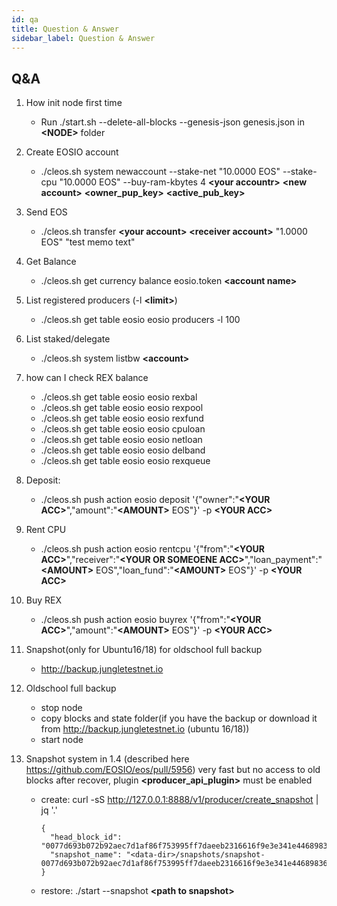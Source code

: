 ```yaml
---
id: qa
title: Question & Answer
sidebar_label: Question & Answer
---
```


## Q&A


1. How init node first time 
	- Run ./start.sh --delete-all-blocks --genesis-json genesis.json in **\<NODE\>** folder

2. Create EOSIO account
	- ./cleos.sh system newaccount --stake-net "10.0000 EOS" --stake-cpu "10.0000 EOS" --buy-ram-kbytes 4 **\<your accountr\>** **\<new account\>** **\<owner_pup_key\>** **\<active_pub_key\>**

3. Send EOS
	- ./cleos.sh transfer **\<your account\>**  **\<receiver account\>** "1.0000 EOS" "test memo text"

4. Get Balance
	- ./cleos.sh get currency balance eosio.token **\<account name\>**

5. List registered producers (-l **\<limit\>**)
	- ./cleos.sh get table eosio eosio producers -l 100

6. List staked/delegate
	- ./cleos.sh system listbw **\<account\>**

7. how can I check  REX balance
	- ./cleos.sh get table eosio eosio rexbal
	- ./cleos.sh get table eosio eosio rexpool
	- ./cleos.sh get table eosio eosio rexfund
	- ./cleos.sh get table eosio eosio cpuloan
	- ./cleos.sh get table eosio eosio netloan
	- ./cleos.sh get table eosio eosio delband
	- ./cleos.sh get table eosio eosio rexqueue

8. Deposit:
	- ./cleos.sh push action eosio deposit '{"owner":"**\<YOUR ACC\>**","amount":"**\<AMOUNT\>** EOS"}' -p **\<YOUR ACC\>**

9. Rent CPU
	- ./cleos.sh push action eosio rentcpu '{"from":"**\<YOUR ACC\>**","receiver":"**\<YOUR OR SOMEOENE ACC\>**","loan_payment":"**\<AMOUNT\>** EOS","loan_fund":"**\<AMOUNT\>** EOS"}' -p **\<YOUR ACC\>**

10. Buy REX
	- ./cleos.sh push action eosio buyrex '{"from":"**\<YOUR ACC\>**","amount":"**\<AMOUNT\>** EOS"}' -p **\<YOUR ACC\>**

11. Snapshot(only for Ubuntu16/18) for oldschool full backup
	- http://backup.jungletestnet.io

12. Oldschool full backup
	- stop node
	- copy blocks and state folder(if you have the backup or download it from http://backup.jungletestnet.io (ubuntu 16/18)) 
	- start node

13. Snapshot system in 1.4 (described here https://github.com/EOSIO/eos/pull/5956) very fast but no access to old blocks after recover, plugin **\<producer_api_plugin\>** must be enabled
	- create: curl -sS http://127.0.0.1:8888/v1/producer/create_snapshot | jq '.'
		```
		{
		  "head_block_id": "0077d693b072b92aec7d1af86f753995ff7daeeb2316616f9e3e341e44689836",
		  "snapshot_name": "<data-dir>/snapshots/snapshot-0077d693b072b92aec7d1af86f753995ff7daeeb2316616f9e3e341e44689836.bin"
		}
		```
	- restore: ./start --snapshot **\<path to snapshot\>**
